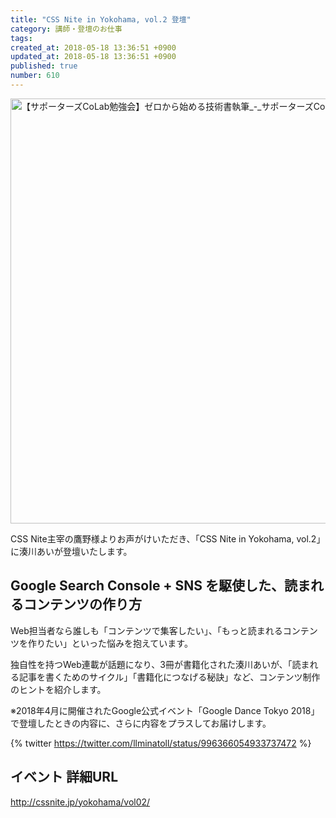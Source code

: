 ```yaml
---
title: "CSS Nite in Yokohama, vol.2 登壇"
category: 講師・登壇のお仕事
tags: 
created_at: 2018-05-18 13:36:51 +0900
updated_at: 2018-05-18 13:36:51 +0900
published: true
number: 610
---
```


<img width="680" alt="【サポーターズCoLab勉強会】ゼロから始める技術書執筆_-_サポーターズCoLab.png (556.7 kB)" src="https://img.esa.io/uploads/production/attachments/3412/2018/04/03/7092/e472b54a-d49f-4b0e-a488-25f9f55e5757.png">

CSS Nite主宰の鷹野様よりお声がけいただき、「CSS Nite in Yokohama, vol.2」に湊川あいが登壇いたします。

## Google Search Console + SNS を駆使した、読まれるコンテンツの作り方
Web担当者なら誰しも「コンテンツで集客したい」、「もっと読まれるコンテンツを作りたい」といった悩みを抱えています。

独自性を持つWeb連載が話題になり、3冊が書籍化された湊川あいが、「読まれる記事を書くためのサイクル」「書籍化につなげる秘訣」など、コンテンツ制作のヒントを紹介します。

※2018年4月に開催されたGoogle公式イベント「Google Dance Tokyo 2018」で登壇したときの内容に、さらに内容をプラスしてお届けします。

{% twitter https://twitter.com/llminatoll/status/996366054933737472 %}

## イベント 詳細URL
http://cssnite.jp/yokohama/vol02/
